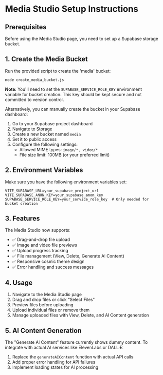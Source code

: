 # Media Studio Setup Instructions

## Prerequisites

Before using the Media Studio page, you need to set up a Supabase storage bucket.

## 1. Create the Media Bucket

Run the provided script to create the 'media' bucket:

```bash
node create_media_bucket.js
```

**Note:** You'll need to set the `SUPABASE_SERVICE_ROLE_KEY` environment variable for bucket creation. This key should be kept secure and not committed to version control.

Alternatively, you can manually create the bucket in your Supabase dashboard:

1. Go to your Supabase project dashboard
2. Navigate to Storage
3. Create a new bucket named `media`
4. Set it to public access
5. Configure the following settings:
   - Allowed MIME types: `image/*, video/*`
   - File size limit: 100MB (or your preferred limit)

## 2. Environment Variables

Make sure you have the following environment variables set:

```env
VITE_SUPABASE_URL=your_supabase_project_url
VITE_SUPABASE_ANON_KEY=your_supabase_anon_key
SUPABASE_SERVICE_ROLE_KEY=your_service_role_key  # Only needed for bucket creation
```

## 3. Features

The Media Studio now supports:

- ✅ Drag-and-drop file upload
- ✅ Image and video file previews
- ✅ Upload progress tracking
- ✅ File management (View, Delete, Generate AI Content)
- ✅ Responsive cosmic theme design
- ✅ Error handling and success messages

## 4. Usage

1. Navigate to the Media Studio page
2. Drag and drop files or click "Select Files"
3. Preview files before uploading
4. Upload individual files or remove them
5. Manage uploaded files with View, Delete, and AI Content generation

## 5. AI Content Generation

The "Generate AI Content" feature currently shows dummy content. To integrate with actual AI services like ElevenLabs or DALL·E:

1. Replace the `generateAIContent` function with actual API calls
2. Add proper error handling for API failures
3. Implement loading states for AI processing
